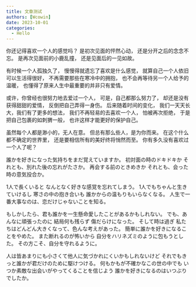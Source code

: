 ```yaml
---
title: 文章测试
authors: [Wcowin]
date: 2023-10-01
categories:
  - Hello
---
```


你还记得喜欢一个人的感觉吗？
是初次见面的怦然心动，
还是分开之后的念念不忘。
是再次见面前的小鹿乱撞，
还是见面后的一见如故。

有时候一个人孤独久了，
慢慢得就遗忘了喜欢是什么感觉，
就算自己一个人依旧可以生活得很好，
不再需要那些在寒冷中的拥抱，
也不会再等待另一个人给予的温暖，
也懂得了原来人生中最重要的并非只有爱情。

或许，你曾经也很努力地去爱过一个人，
可是，自己都那么努力了，
却还是没有获得甜甜的爱情，
反倒把自己弄得一身伤。
后来随着时间的变化，
我们一天天长大，我们有了更多的想法，
我们不再轻易的去喜欢一个人，
怕被再次拒绝，
于是把自己包裹的如刺猬一般，
也许这样才能更好的保护自己。

虽然每个人都是渺小的，无人在意。
但总有那么些人，是为你而来。
在这个什么都不确定的世界里，
还是要相信所有的美好终将悄然而至。
你有多久没有喜欢过一个人了呢？

誰かを好きになった気持ちをまだ覚えていますか。
初対面の時のドキドキか
それとも、別れた後の忘れがたさか。
再会する前のときめきか
それとも、会った時の意気投合か。

1人で長くいると
なんとなく好きな感覚を忘れてしまう。
1人でもちゃんと生きていけるし
寒さの中の抱き合いも
誰かからの温もりもいらなくなる。
人生で一番大事なのは、恋だけじゃないことを知る。

もしかしたら、君も誰かを一生懸命愛したことがあるかもしれない。
でも、あんなに頑張ったのに
結局何も残らず
傷だらけになった。
そして時は過ぎ
私たちはどんどん大きくなって、色んな考えがあった。
簡単に誰かを好きになることをやめた。
また断れるのが怖いから
自分をハリネズミのように包もうとした。
その方こそ、自分を守れるように。

人は皆あまりにも小さくて他人に気づかれにくいかもしれないけど
それでもきっと誰かが君だけのために駆けつける。
何もかもが不確かなこの世の中でも
いつか素敵な出会いがやってくることを信じよう
誰かを好きになるのはいつぶりでしたか。